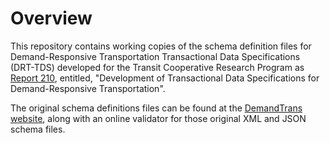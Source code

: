 # Overview

This repository contains working copies of the schema definition files for Demand-Responsive Transportation Transactional Data Specifications (DRT-TDS) developed for the Transit Cooperative Research Program as [Report 210](http://www.trb.org/Main/Blurbs/180593.aspx), entitled, "Development of Transactional Data Specifications for Demand-Responsive Transportation".

The original schema definitions files can be found at the [DemandTrans website](https://tcrp.demandtrans.com/), along with an online validator for those original XML and JSON schema files.
